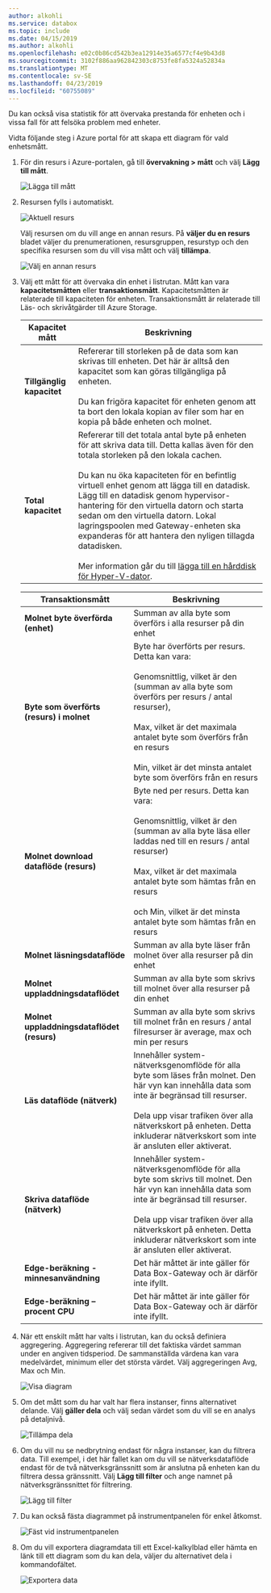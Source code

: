 ```yaml
---
author: alkohli
ms.service: databox
ms.topic: include
ms.date: 04/15/2019
ms.author: alkohli
ms.openlocfilehash: e02c0b86cd542b3ea12914e35a6577cf4e9b43d8
ms.sourcegitcommit: 3102f886aa962842303c8753fe8fa5324a52834a
ms.translationtype: MT
ms.contentlocale: sv-SE
ms.lasthandoff: 04/23/2019
ms.locfileid: "60755089"
---
```

Du kan också visa statistik för att övervaka prestanda för enheten och i vissa fall för att felsöka problem med enheter.

Vidta följande steg i Azure portal för att skapa ett diagram för vald enhetsmått.

1. För din resurs i Azure-portalen, gå till **övervakning > mått** och välj **Lägg till mått**.

    ![Lägga till mått](media/data-box-edge-gateway-view-metrics/view-metrics-1.png)

2. Resursen fylls i automatiskt.  

    ![Aktuell resurs](media/data-box-edge-gateway-view-metrics/view-metrics-2.png)

    Välj resursen om du vill ange en annan resurs. På **väljer du en resurs** bladet väljer du prenumerationen, resursgruppen, resurstyp och den specifika resursen som du vill visa mått och välj **tillämpa**.

    ![Välj en annan resurs](media/data-box-edge-gateway-view-metrics/view-metrics-3.png)

3. Välj ett mått för att övervaka din enhet i listrutan. Mått kan vara **kapacitetsmåtten** eller **transaktionsmått**. Kapacitetsmåtten är relaterade till kapaciteten för enheten. Transaktionsmått är relaterade till Läs- och skrivåtgärder till Azure Storage.

    |Kapacitet mått                     |Beskrivning  |
    |-------------------------------------|-------------|
    |**Tillgänglig kapacitet**               | Refererar till storleken på de data som kan skrivas till enheten. Det här är alltså den kapacitet som kan göras tillgängliga på enheten. <br></br>Du kan frigöra kapacitet för enheten genom att ta bort den lokala kopian av filer som har en kopia på både enheten och molnet.        |
    |**Total kapacitet**                   | Refererar till det totala antal byte på enheten för att skriva data till. Detta kallas även för den totala storleken på den lokala cachen. <br></br> Du kan nu öka kapaciteten för en befintlig virtuell enhet genom att lägga till en datadisk. Lägg till en datadisk genom hypervisor-hantering för den virtuella datorn och starta sedan om den virtuella datorn. Lokal lagringspoolen med Gateway-enheten ska expanderas för att hantera den nyligen tillagda datadisken. <br></br>Mer information går du till [lägga till en hårddisk för Hyper-V-dator](https://www.youtube.com/watch?v=EWdqUw9tTe4). |
    
    |Transaktionsmått              | Beskrivning         |
    |-------------------------------------|---------|
    |**Molnet byte överförda (enhet)**    | Summan av alla byte som överförs i alla resurser på din enhet        |
    |**Byte som överförts (resurs) i molnet**     | Byte har överförts per resurs. Detta kan vara: <br></br> Genomsnittlig, vilket är den (summan av alla byte som överförs per resurs / antal resurser),  <br></br>Max, vilket är det maximala antalet byte som överförs från en resurs <br></br>Min, vilket är det minsta antalet byte som överförs från en resurs      |
    |**Molnet download dataflöde (resurs)**| Byte ned per resurs. Detta kan vara: <br></br> Genomsnittlig, vilket är den (summan av alla byte läsa eller laddas ned till en resurs / antal resurser) <br></br> Max, vilket är det maximala antalet byte som hämtas från en resurs<br></br> och Min, vilket är det minsta antalet byte som hämtas från en resurs  |
    |**Molnet läsningsdataflöde**            | Summan av alla byte läser från molnet över alla resurser på din enhet     |
    |**Molnet uppladdningsdataflödet**          | Summan av alla byte som skrivs till molnet över alla resurser på din enhet     |
    |**Molnet uppladdningsdataflödet (resurs)**  | Summan av alla byte som skrivs till molnet från en resurs / antal filresurser är average, max och min per resurs      |
    |**Läs dataflöde (nätverk)**           | Innehåller system-nätverksgenomflöde för alla byte som läses från molnet. Den här vyn kan innehålla data som inte är begränsad till resurser. <br></br>Dela upp visar trafiken över alla nätverkskort på enheten. Detta inkluderar nätverkskort som inte är ansluten eller aktiverat.      |
    |**Skriva dataflöde (nätverk)**       | Innehåller system-nätverksgenomflöde för alla byte som skrivs till molnet. Den här vyn kan innehålla data som inte är begränsad till resurser. <br></br>Dela upp visar trafiken över alla nätverkskort på enheten. Detta inkluderar nätverkskort som inte är ansluten eller aktiverat.          |
    |**Edge-beräkning - minnesanvändning**      | Det här måttet är inte gäller för Data Box-Gateway och är därför inte ifyllt.          |
    |**Edge-beräkning – procent CPU**    | Det här måttet är inte gäller för Data Box-Gateway och är därför inte ifyllt.         |

4. När ett enskilt mått har valts i listrutan, kan du också definiera aggregering. Aggregering refererar till det faktiska värdet samman under en angiven tidsperiod. De sammanställda värdena kan vara medelvärdet, minimum eller det största värdet. Välj aggregeringen Avg, Max och Min.

    ![Visa diagram](media/data-box-edge-gateway-view-metrics/view-metrics-4.png)

5. Om det mått som du har valt har flera instanser, finns alternativet delande. Välj **gäller dela** och välj sedan värdet som du vill se en analys på detaljnivå.

    ![Tillämpa dela](media/data-box-edge-gateway-view-metrics/view-metrics-5.png)

6. Om du vill nu se nedbrytning endast för några instanser, kan du filtrera data. Till exempel, i det här fallet kan om du vill se nätverksdataflöde endast för de två nätverksgränssnitt som är anslutna på enheten kan du filtrera dessa gränssnitt. Välj **Lägg till filter** och ange namnet på nätverksgränssnittet för filtrering.

    ![Lägg till filter](media/data-box-edge-gateway-view-metrics/view-metrics-6.png)

7. Du kan också fästa diagrammet på instrumentpanelen för enkel åtkomst.

    ![Fäst vid instrumentpanelen](media/data-box-edge-gateway-view-metrics/view-metrics-7.png)

8. Om du vill exportera diagramdata till ett Excel-kalkylblad eller hämta en länk till ett diagram som du kan dela, väljer du alternativet dela i kommandofältet.

    ![Exportera data](media/data-box-edge-gateway-view-metrics/view-metrics-8.png)